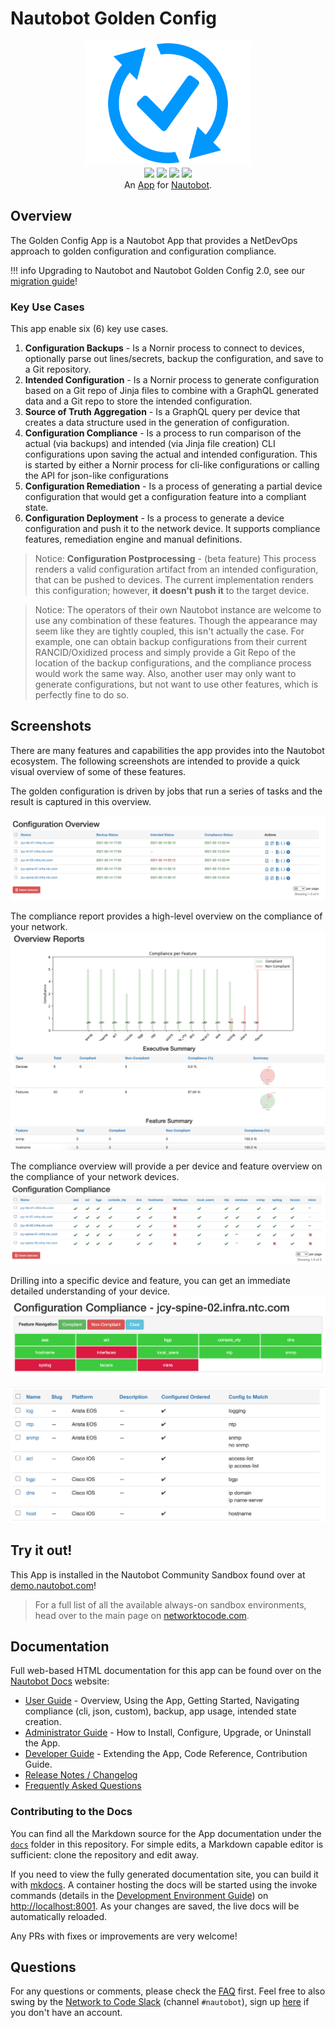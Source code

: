 # Nautobot Golden Config

<p align="center">
  <img src="https://raw.githubusercontent.com/nautobot/nautobot-app-golden-config/develop/docs/images/icon-NautobotGoldenConfig.png" class="logo" height="200px">
  <br>
  <a href="https://github.com/nautobot/nautobot-app-golden-config/actions"><img src="https://github.com/nautobot/nautobot-app-golden-config/actions/workflows/ci.yml/badge.svg?branch=main"></a>
  <a href="https://docs.nautobot.com/projects/golden-config/en/latest/"><img src="https://readthedocs.org/projects/nautobot-app-golden-config/badge/"></a>
  <a href="https://pypi.org/project/nautobot-golden-config/"><img src="https://img.shields.io/pypi/v/nautobot-golden-config"></a>
  <a href="https://pypi.org/project/nautobot-golden-config/"><img src="https://img.shields.io/pypi/dm/nautobot-golden-config"></a>
  <br>
  An <a href="https://networktocode.com/nautobot-apps/">App</a> for <a href="https://nautobot.com/">Nautobot</a>.
</p>

## Overview

The Golden Config App is a Nautobot App that provides a NetDevOps approach to golden configuration and configuration compliance.

!!! info
    Upgrading to Nautobot and Nautobot Golden Config 2.0, see our [migration guide](https://docs.nautobot.com/projects/golden-config/en/latest/admin/migrating_to_v2/)!

### Key Use Cases

This app enable six (6) key use cases.

1. **Configuration Backups** - Is a Nornir process to connect to devices, optionally parse out lines/secrets, backup the configuration, and save to a Git repository.
2. **Intended Configuration** - Is a Nornir process to generate configuration based on a Git repo of Jinja files to combine with a GraphQL generated data and a Git repo to store the intended configuration.
3. **Source of Truth Aggregation** - Is a GraphQL query per device that creates a data structure used in the generation of configuration.
4. **Configuration Compliance** - Is a process to run comparison of the actual (via backups) and intended (via Jinja file creation) CLI configurations upon saving the actual and intended configuration. This is started by either a Nornir process for cli-like configurations or calling the API for json-like configurations
5. **Configuration Remediation** - Is a process of generating a partial device configuration that would get a configuration feature into a compliant state. 
6. **Configuration Deployment** - Is a process to generate a device configuration and push it to the network device. It supports compliance features, remediation engine and manual definitions.

> Notice: **Configuration Postprocessing** - (beta feature) This process renders a valid configuration artifact from an intended configuration, that can be pushed to devices. The current implementation renders this configuration; however, **it doesn't push it** to the target device.

> Notice: The operators of their own Nautobot instance are welcome to use any combination of these features. Though the appearance may seem like they are tightly coupled, this isn't actually the case. For example, one can obtain backup configurations from their current RANCID/Oxidized process and simply provide a Git Repo of the location of the backup configurations, and the compliance process would work the same way. Also, another user may only want to generate configurations, but not want to use other features, which is perfectly fine to do so.

## Screenshots

There are many features and capabilities the app provides into the Nautobot ecosystem. The following screenshots are intended to provide a quick visual overview of some of these features.

The golden configuration is driven by jobs that run a series of tasks and the result is captured in this overview.

![Overview](https://raw.githubusercontent.com/nautobot/nautobot-app-golden-config/develop/docs/images/ss_golden-overview.png)

The compliance report provides a high-level overview on the compliance of your network.
![Compliance Report](https://raw.githubusercontent.com/nautobot/nautobot-app-golden-config/develop/docs/images/ss_compliance-report.png)

The compliance overview will provide a per device and feature overview on the compliance of your network devices.
![Compliance Overview](https://raw.githubusercontent.com/nautobot/nautobot-app-golden-config/develop/docs/images/ss_compliance-overview.png)

Drilling into a specific device and feature, you can get an immediate detailed understanding of your device.
![Compliance Device](https://raw.githubusercontent.com/nautobot/nautobot-app-golden-config/develop/docs/images/ss_compliance-device.png)

![Compliance Rule](https://raw.githubusercontent.com/nautobot/nautobot-app-golden-config/develop/docs/images/ss_compliance-rule.png)

## Try it out!

This App is installed in the Nautobot Community Sandbox found over at [demo.nautobot.com](https://demo.nautobot.com/)!

> For a full list of all the available always-on sandbox environments, head over to the main page on [networktocode.com](https://www.networktocode.com/nautobot/sandbox-environments/).

## Documentation

Full web-based HTML documentation for this app can be found over on the [Nautobot Docs](https://docs.nautobot.com/projects/golden-config/en/latest/) website:

- [User Guide](https://docs.nautobot.com/projects/golden-config/en/latest/user/app_overview/) - Overview, Using the App, Getting Started, Navigating compliance (cli, json, custom), backup, app usage, intended state creation.
- [Administrator Guide](https://docs.nautobot.com/projects/golden-config/en/latest/admin/install/) - How to Install, Configure, Upgrade, or Uninstall the App.
- [Developer Guide](https://docs.nautobot.com/projects/golden-config/en/latest/dev/contributing/) - Extending the App, Code Reference, Contribution Guide.
- [Release Notes / Changelog](https://docs.nautobot.com/projects/golden-config/en/latest/admin/release_notes/)
- [Frequently Asked Questions](https://docs.nautobot.com/projects/golden-config/en/latest/user/faq/)

### Contributing to the Docs

You can find all the Markdown source for the App documentation under the [`docs`](https://github.com/nautobot/nautobot-app-golden-config/tree/develop/docs) folder in this repository. For simple edits, a Markdown capable editor is sufficient: clone the repository and edit away.

If you need to view the fully generated documentation site, you can build it with [mkdocs](https://www.mkdocs.org/). A container hosting the docs will be started using the invoke commands (details in the [Development Environment Guide](https://docs.nautobot.com/projects/golden-config/en/latest/dev/dev_environment/#docker-development-environment)) on [http://localhost:8001](http://localhost:8001). As your changes are saved, the live docs will be automatically reloaded.

Any PRs with fixes or improvements are very welcome!

## Questions

For any questions or comments, please check the [FAQ](https://docs.nautobot.com/projects/golden-config/en/latest/user/faq/) first. Feel free to also swing by the [Network to Code Slack](https://networktocode.slack.com/) (channel `#nautobot`), sign up [here](http://slack.networktocode.com/) if you don't have an account.
